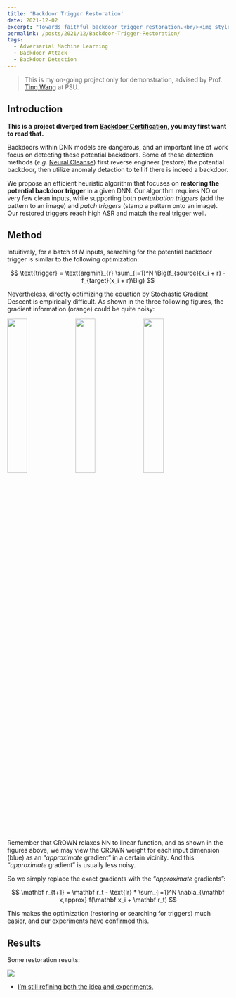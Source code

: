 ```yaml
---
title: 'Backdoor Trigger Restoration'
date: 2021-12-02
excerpt: "Towards faithful backdoor trigger restoration.<br/><img style='width: 100%' src='/images/backdoor_restore_results.png'>"
permalink: /posts/2021/12/Backdoor-Trigger-Restoration/
tags:
  - Adversarial Machine Learning
  - Backdoor Attack
  - Backdoor Detection
---
```


> This is my on-going project only for demonstration, advised by Prof. [Ting Wang](https://alps-lab.github.io/about/) at PSU.

## Introduction

**This is a project diverged from [Backdoor Certification](/posts/2021/12/Backdoor-Certification/), you may first want to read that.**

Backdoors within DNN models are dangerous, and an important line of work focus on detecting these potential backdoors. Some of these detection methods (*e.g.* [Neural Cleanse](https://ieeexplore.ieee.org/abstract/document/8835365/)) first reverse engineer (restore) the potential backdoor, then utilize anomaly detaction to tell if there is indeed a backdoor.

We propose an efficient heuristic algorithm that focuses on **restoring the potential backdoor trigger** in a given DNN. Our algorithm requires NO or very few clean inputs, while supporting both *perturbation triggers* (add the pattern to an image) and *patch triggers* (stamp a pattern onto an image). Our restored triggers reach high ASR and match the real trigger well.

## Method

Intuitively, for a batch of $N$ inputs, searching for the potential backdoor trigger is similar to the following optimization:

$$
\text{trigger} = \text{argmin}_{r} \sum_{i=1}^N \Big(f_{source}(x_i + r) - f_{target}(x_i + r)\Big)
$$

Nevertheless, directly optimizing the equation by Stochastic Gradient Descent is empirically difficult. As shown in the three following figures, the gradient information (orange) could be quite noisy:

<img style='width: 30%' src='/images/backdoor_restore_demo1.png'>
<img style='width: 30%' src='/images/backdoor_restore_demo2.png'>
<img style='width: 30%' src='/images/backdoor_restore_demo3.png'>

Remember that CROWN relaxes NN to linear function, and as shown in the figures above, we may view the CROWN weight for each input dimension (blue) as an “*approximate* gradient” in a certain vicinity. And this “*approximate* gradient” is usually less noisy.

So we simply replace the exact gradients with the “*approximate* gradients”:

$$
\mathbf r_{t+1} = \mathbf r_t - \text{lr} * \sum_{i=1}^N \nabla_{\mathbf x,approx} f(\mathbf x_i + \mathbf r_t)
$$

This makes the optimization (restoring or searching for triggers) much easier, and our experiments have confirmed this.


## Results

Some restoration results:

![](/images/backdoor_restore_results.png)

* <u>I’m still refining both the idea and experiments.</u>
